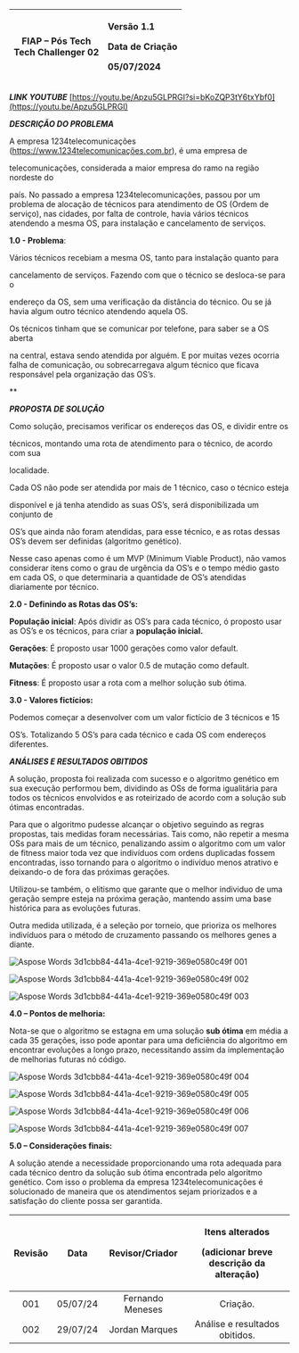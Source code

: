 

|<p></p><p>FIAP – Pós Tech<br>Tech Challenger 02</p>|<p></p><p>Versão 1.1</p><p>Data de Criação</p><p>05/07/2024</p><p></p>|
| :-: | :- |


***LINK YOUTUBE***
[https://youtu.be/Apzu5GLPRGI?si=bKoZQP3tY6txYbf0](https://youtu.be/Apzu5GLPRGI)

***DESCRIÇÃO DO PROBLEMA***

A empresa 1234telecomunicações (https://www.1234telecomunicações.com.br), é uma empresa de 

telecomunicações, considerada a maior empresa do ramo na região nordeste do 

país. No passado a empresa 1234telecomunicações, passou por um problema de alocação de técnicos para atendimento de OS (Ordem de serviço), nas cidades, por falta de controle, havia vários técnicos atendendo a mesma OS, para instalação e cancelamento de serviços.

**1.0 - Problema**:

Vários técnicos recebiam a mesma OS, tanto para instalação quanto para 

cancelamento de serviços. Fazendo com que o técnico se desloca-se para o 

endereço da OS, sem uma verificação da distância do técnico. Ou se já havia algum outro técnico atendendo aquela OS.

Os técnicos tinham que se comunicar por telefone, para saber se a OS aberta

na central, estava sendo atendida por alguém. E por muitas vezes ocorria falha de comunicação, ou sobrecarregava algum técnico que ficava responsável pela organização das OS’s.


**



***PROPOSTA DE SOLUÇÃO***

Como solução, precisamos verificar os endereços das OS, e dividir entre os 

técnicos, montando uma rota de atendimento para o técnico, de acordo com sua 

localidade.

Cada OS não pode ser atendida por mais de 1 técnico, caso o técnico esteja 

disponível e já tenha atendido as suas OS’s, será disponibilizada um conjunto de  

OS’s que ainda não foram atendidas, para esse técnico, e as rotas dessas OS’s devem ser definidas (algoritmo genético). 

Nesse caso apenas como é um MVP (Minimum Viable Product), não vamos considerar itens como o grau de urgência da OS’s e o tempo médio gasto em cada OS, o que determinaria a quantidade de OS’s atendidas diariamente por técnico.

**2.0 - Definindo as Rotas das OS’s:**

**População inicial**: Após dividir as OS’s para cada técnico, ó proposto usar as OS’s e os técnicos, para criar a **população inicial.**

**Gerações**: É proposto usar 1000 gerações como valor default.

**Mutações**: É proposto usar o valor 0.5 de mutação como default.

**Fitness**: É proposto usar a rota com a melhor solução sub ótima.

**3.0 - Valores fictícios:**

Podemos começar a desenvolver com um valor fictício de 3 técnicos e 15 

OS’s. Totalizando 5 OS’s para cada técnico e cada OS com endereços diferentes.






***ANÁLISES E RESULTADOS OBITIDOS***

A solução, proposta foi realizada com sucesso e o algoritmo genético em sua execução performou bem, dividindo as OSs de forma igualitária para todos os técnicos envolvidos e as roteirizado de acordo com a solução sub ótimas encontradas.

Para que o algoritmo pudesse alcançar o objetivo seguindo as regras propostas, tais medidas foram necessárias. Tais como, não repetir a mesma OSs para mais de um técnico, penalizando assim o algoritmo com um valor de fitness maior toda vez que indivíduos com ordens duplicadas fossem encontradas, isso tornando para o algoritmo o indivíduo menos atrativo e deixando-o de fora das próximas gerações.

Utilizou-se também, o elitismo que garante que o melhor individuo de uma geração sempre esteja na próxima geração, mantendo assim uma base histórica para as evoluções futuras.

Outra medida utilizada, é a seleção por torneio, que prioriza os melhores indivíduos para o método de cruzamento passando os melhores genes a diante.


![Aspose Words 3d1cbb84-441a-4ce1-9219-369e0580c49f 001](https://github.com/user-attachments/assets/6bb183d8-3fcb-4767-85f9-b81c36364658)

![Aspose Words 3d1cbb84-441a-4ce1-9219-369e0580c49f 002](https://github.com/user-attachments/assets/a79f22a6-fab3-4e4a-8a7f-fce049a5f583)

![Aspose Words 3d1cbb84-441a-4ce1-9219-369e0580c49f 003](https://github.com/user-attachments/assets/9ae18222-220c-41d6-a316-218f85580be2)









**4.0 – Pontos de melhoria:**

Nota-se que o algoritmo se estagna em uma solução **sub ótima** em média a cada 35 gerações, isso pode apontar para uma deficiência do algoritmo em encontrar evoluções a longo prazo, necessitando assim da implementação de melhorias futuras nó código.

![Aspose Words 3d1cbb84-441a-4ce1-9219-369e0580c49f 004](https://github.com/user-attachments/assets/7b8bef2c-0bd7-4f12-b5b9-60df357c551c)

![Aspose Words 3d1cbb84-441a-4ce1-9219-369e0580c49f 005](https://github.com/user-attachments/assets/e50d2484-f08b-4d41-b357-6e491ec03dea)

![Aspose Words 3d1cbb84-441a-4ce1-9219-369e0580c49f 006](https://github.com/user-attachments/assets/e15c60e4-f48c-4e8f-a1ba-c168c5827913)

![Aspose Words 3d1cbb84-441a-4ce1-9219-369e0580c49f 007](https://github.com/user-attachments/assets/578b6163-0413-4e2c-9e12-b3e7b300ab7c)


**5.0 – Considerações finais:**

A solução atende a necessidade proporcionando uma rota adequada para cada técnico dentro da solução sub ótima encontrada pelo algoritmo genético. Com isso o problema da empresa 1234telecomunicações é solucionado de maneira que os atendimentos sejam priorizados e a satisfação do cliente possa ser garantida.


|**Revisão**|**Data**|**Revisor/Criador**|<p>**Itens alterados**</p><p>(adicionar breve descrição da alteração)</p>|
| :-: | :-: | :-: | :-: |
|001|05/07/24|Fernando Meneses|Criação.|
|002|29/07/24|Jordan Marques|Análise e resultados obitidos.|



